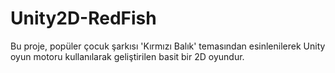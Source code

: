# Unity2D-RedFish
Bu proje, popüler çocuk şarkısı 'Kırmızı Balık' temasından esinlenilerek Unity oyun motoru kullanılarak geliştirilen basit bir 2D oyundur.  
